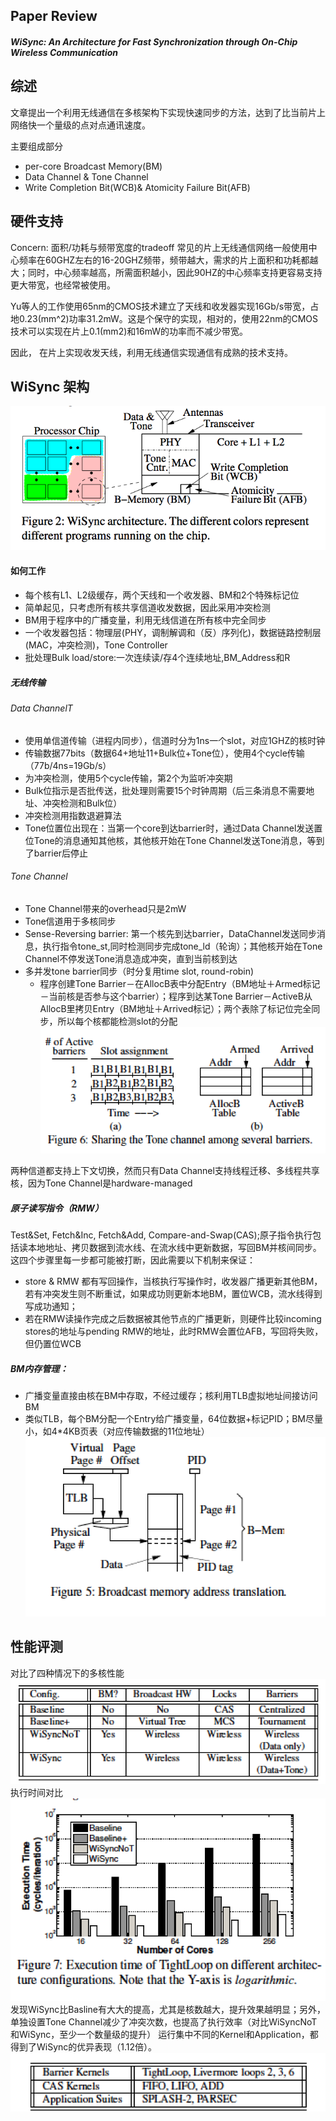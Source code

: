 ## Paper Review
##### *WiSync: An Architecture for Fast Synchronization through On-Chip Wireless Communication*

## 综述
文章提出一个利用无线通信在多核架构下实现快速同步的方法，达到了比当前片上网络快一个量级的点对点通讯速度。

主要组成部分
- per-core Broadcast Memory(BM)
- Data Channel & Tone Channel
- Write Completion Bit(WCB)& Atomicity Failure Bit(AFB)

## 硬件支持

Concern: 面积/功耗与频带宽度的tradeoff
常见的片上无线通信网络一般使用中心频率在60GHZ左右的16-20GHZ频带，频带越大，需求的片上面积和功耗都越大；同时，中心频率越高，所需面积越小，因此90HZ的中心频率支持更容易支持更大带宽，也经常被使用。


Yu等人的工作使用65nm的CMOS技术建立了天线和收发器实现16Gb/s带宽，占地0.23(mm^2)功率31.2mW。这是个保守的实现，相对的，使用22nm的CMOS技术可以实现在片上0.1(mm2)和16mW的功率而不减少带宽。

因此， 在片上实现收发天线，利用无线通信实现通信有成熟的技术支持。

## WiSync 架构

![alt](images/wisync_arch.png)

#### 如何工作
- 每个核有L1、L2级缓存，两个天线和一个收发器、BM和2个特殊标记位
- 简单起见，只考虑所有核共享信道收发数据，因此采用冲突检测
- BM用于程序中的广播变量，利用无线信道在所有核中完全同步
- 一个收发器包括：物理层(PHY，调制解调和（反）序列化)，数据链路控制层(MAC，冲突检测)，Tone Controller
- 批处理Bulk load/store:一次连续读/存4个连续地址,BM_Address和R

##### 无线传输
###### Data ChannelT
- 使用单信道传输（进程内同步），信道时分为1ns一个slot，对应1GHZ的核时钟
- 传输数据77bits（数据64+地址11+Bulk位+Tone位），使用4个cycle传输（77b/4ns=19Gb/s）
- 为冲突检测，使用5个cycle传输，第2个为监听冲突期
- Bulk位指示是否批传送，批处理则需要15个时钟周期（后三条消息不需要地址、冲突检测和Bulk位）
- 冲突检测用指数退避算法
- Tone位置位出现在：当第一个core到达barrier时，通过Data Channel发送置位Tone的消息通知其他核，其他核开始在Tone Channel发送Tone消息，等到了barrier后停止

###### Tone Channel
- Tone Channel带来的overhead只是2mW
- Tone信道用于多核同步
- Sense-Reversing barrier: 第一个核先到达barrier，DataChannel发送同步消息，执行指令tone_st,同时检测同步完成tone_ld（轮询）；其他核开始在Tone Channel不停发送Tone消息造成冲突，直到当前核到达
- 多并发tone barrier同步（时分复用time slot, round-robin)
	- 程序创建Tone Barrier－在AllocB表中分配Entry（BM地址＋Armed标记－当前核是否参与这个barrier）；程序到达某Tone Barrier－ActiveB从AllocB里拷贝Entry（BM地址＋Arrived标记）；两个表除了标记位完全同步，所以每个核都能检测slot的分配
![alt](images/wisync_slot.png)

两种信道都支持上下文切换，然而只有Data Channel支持线程迁移、多线程共享核，因为Tone Channel是hardware-managed

##### 原子读写指令（RMW）
Test&Set, Fetch&Inc, Fetch&Add, Compare-and-Swap(CAS);原子指令执行包括读本地地址、拷贝数据到流水线、在流水线中更新数据，写回BM并核间同步。这四个步骤里每一步都可能被打断，因此需要以下机制来保证：
 - store & RMW 都有写回操作，当核执行写操作时，收发器广播更新其他BM，若有冲突发生则不断重试，如果成功则更新本地BM，置位WCB，流水线得到写成功通知；
 - 若在RMW读操作完成之后数据被其他节点的广播更新，则硬件比较incoming stores的地址与pending RMW的地址，此时RMW会置位AFB，写回将失败，但仍置位WCB

##### BM内存管理：
 - 广播变量直接由核在BM中存取，不经过缓存；核利用TLB虚拟地址间接访问BM
 - 类似TLB，每个BM分配一个Entry给广播变量，64位数据+标记PID；BM尽量小，如4*4KB页表（对应传输数据的11位地址）
![alt](images/wisync_memory.png)

## 性能评测
对比了四种情况下的多核性能
![alt](images/wisync_cases.png)
执行时间对比
![alt](images/wisync_performance.png)
发现WiSync比Basline有大大的提高，尤其是核数越大，提升效果越明显；另外，单独设置Tone Channel减少了冲突次数，也提高了执行效率（对比WiSyncNoT和WiSync，至少一个数量级的提升）
运行集中不同的Kernel和Application，都得到了WiSync的优异表现（1.12倍）。
![alt](images/wisync_testedapp.png)








